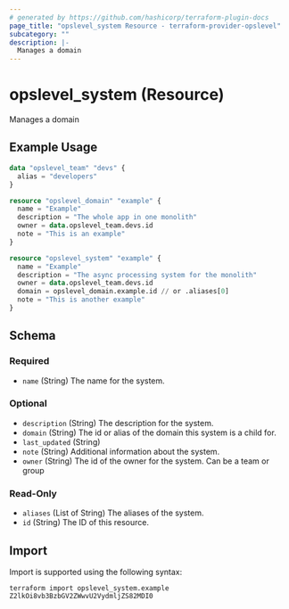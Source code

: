 ```yaml
---
# generated by https://github.com/hashicorp/terraform-plugin-docs
page_title: "opslevel_system Resource - terraform-provider-opslevel"
subcategory: ""
description: |-
  Manages a domain
---
```


# opslevel_system (Resource)

Manages a domain

## Example Usage

```terraform
data "opslevel_team" "devs" {
  alias = "developers"
}

resource "opslevel_domain" "example" {
  name = "Example"
  description = "The whole app in one monolith"
  owner = data.opslevel_team.devs.id
  note = "This is an example"
}

resource "opslevel_system" "example" {
  name = "Example"
  description = "The async processing system for the monolith"
  owner = data.opslevel_team.devs.id
  domain = opslevel_domain.example.id // or .aliases[0]
  note = "This is another example"
}
```

<!-- schema generated by tfplugindocs -->
## Schema

### Required

- `name` (String) The name for the system.

### Optional

- `description` (String) The description for the system.
- `domain` (String) The id or alias of the domain this system is a child for.
- `last_updated` (String)
- `note` (String) Additional information about the system.
- `owner` (String) The id of the owner for the system.  Can be a team or group

### Read-Only

- `aliases` (List of String) The aliases of the system.
- `id` (String) The ID of this resource.

## Import

Import is supported using the following syntax:

```shell
terraform import opslevel_system.example Z2lkOi8vb3BzbGV2ZWwvU2VydmljZS82MDI0
```
